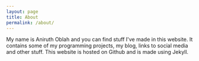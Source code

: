 ```yaml
---
layout: page
title: About
permalink: /about/
---
```


My name is Aniruth Oblah and you can find stuff I've made in this website. It contains some of my programming projects, my blog, links to social media and other stuff. This website is hosted on Github and is made using Jekyll.
